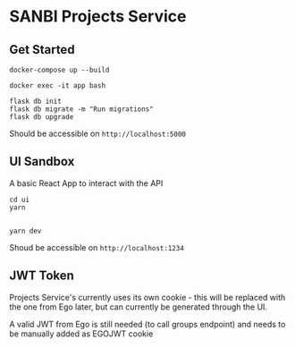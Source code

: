 # SANBI Projects Service

## Get Started

```
docker-compose up --build
```

```
docker exec -it app bash
```

```
flask db init
flask db migrate -m "Run migrations"
flask db upgrade
```
Should be accessible on `http://localhost:5000`

## UI Sandbox

A basic React App to interact with the API

```
cd ui
yarn


yarn dev
```
Shoud be accessible on `http://localhost:1234`


## JWT Token

Projects Service's currently uses its own cookie - this will be replaced with the one from Ego later, but can currently be generated through the UI.

A valid JWT from Ego is still needed (to call groups endpoint) and needs to be manually added as EGOJWT cookie
